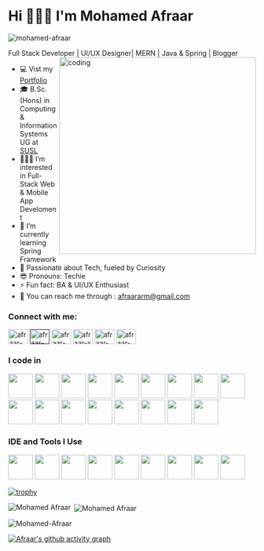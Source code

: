 Hi 🙋🏻‍♂️ I'm Mohamed Afraar
================================

<p align="left"> <img src="https://komarev.com/ghpvc/?username=Afraar99&label=Profile%20views&color=0e75b6&style=flat" alt="mohamed-afraar" /> </p>

Full Stack Developer | UI/UX Designer| MERN | Java & Spring | Blogger
<img align="right" width="400" alt="coding" src="https://user-images.githubusercontent.com/74038190/212749171-b84692a8-2b04-4e3b-93ca-ac14705da224.gif">
- 💻 Vist my [Portfolio](https://afraar99.github.io/Portfolio-Website/)
- 🎓 B.Sc. (Hons) in Computing & Information Systems UG at <a href="https://www.sab.ac.lk">SUSL</a>                                              
- 👨🏻‍💻 I’m interested in Full-Stack Web & Mobile App Develoment
- 📖 I’m currently learning Spring Framework
- 💬 Passionate about Tech, fueled by Curiosity
- 😎 Pronouns: Techie
- ⚡ Fun fact: BA & UI/UX Enthusiast
- 📧 You can reach me through : afraararm@gmail.com

<h3 align="left">Connect with me:</h3>
<p align="left">
<a href="https://www.linkedin.com/in/mohamed-afraar/" target="blank"><img align="center" src="https://raw.githubusercontent.com/rahuldkjain/github-profile-readme-generator/master/src/images/icons/Social/linked-in-alt.svg" alt="afraar-in" height="30" width="40" /></a>
<a href="" target="blank"><img align="center" src="https://raw.githubusercontent.com/rahuldkjain/github-profile-readme-generator/master/src/images/icons/Social/stack-overflow.svg" alt="afraar-stacko" height="30" width="40" /></a>
<a href="https://medium.com/@afraar99" target="blank"><img align="center" src="https://raw.githubusercontent.com/rahuldkjain/github-profile-readme-generator/888aff31e1d26dd2a6acf6afebbc34970aeb0118/src/images/icons/Social/medium.svg" alt="afraar-medium" height="30" width="40" /></a>
<a href="https://x.com/afraar_99" target="blank"><img align="center" src="https://raw.githubusercontent.com/rahuldkjain/github-profile-readme-generator/888aff31e1d26dd2a6acf6afebbc34970aeb0118/src/images/icons/Social/twitter.svg" alt="afraar-x" height="30" width="40" /></a>
<a href="https://web.facebook.com/mohamed.afraar.94/" target="blank"><img align="center" src="https://raw.githubusercontent.com/rahuldkjain/github-profile-readme-generator/master/src/images/icons/Social/facebook.svg" alt="afraar-fb" height="30" width="40" /></a>
<a href="https://www.instagram.com/afraar_99/" target="blank"><img align="center" src="https://raw.githubusercontent.com/rahuldkjain/github-profile-readme-generator/master/src/images/icons/Social/instagram.svg" alt="afraar-ig" height="30" width="40" /></a>
</p>


### I code in
<img height="50" width="50" src="https://img.icons8.com/color/48/000000/java-coffee-cup-logo.png" /> <img height="50" width="50" src="https://img.icons8.com/color/48/000000/spring-logo.png"/> <img height="50" width="50" src="https://img.icons8.com/color/48/000000/javascript.png"/> <img height="50" width="50" src="https://img.icons8.com/color/48/000000/react-native.png"/> <img height="50" width="50" src="https://img.icons8.com/color/48/000000/python.png" /> <img height="50" width="50" src="https://img.icons8.com/color/48/000000/c-programming.png" /> <img height="50" width="50" src="https://img.icons8.com/color/48/000000/c-plus-plus-logo.png" /> <img height="50" width="50" src="https://img.icons8.com/color/48/000000/html-5.png" /> <img height="50" width="50" src="https://img.icons8.com/color/48/000000/css3.png" /> <img height="50" width="50" src="https://img.icons8.com/color/48/000000/sass.png"/> <img height="50" width="50" src="https://img.icons8.com/color/48/000000/bootstrap.png" /> <img height="50" width="50" src="https://img.icons8.com/color/48/000000/google-firebase-console.png"/> <img height="50" width="50" src="https://img.icons8.com/color/48/000000/mysql-logo.png"/> <img height="50" width="50" src="https://img.icons8.com/color/48/000000/mongodb.png"/> <img height="50" width="50" src="https://img.icons8.com/color/48/000000/nodejs.png"/> <img height="50" width="50" src="https://img.icons8.com/fluency/48/000000/handlebar-mustache.png"/> <img height="50" width="50" src="https://img.icons8.com/color/48/null/graphql.png"/>

### IDE and Tools I Use
<img height="50" width="50" src="https://img.icons8.com/color/48/000000/visual-studio-code-2019.png"/> <img height="50" width="50" src="https://img.icons8.com/color/48/000000/pycharm.png"/> <img height="50" width="50" src="https://img.icons8.com/color/50/000000/git.png"/> <img height="50" width="50" src="https://img.icons8.com/color/48/000000/figma--v1.png"/> <img height="50" width="50" src="https://img.icons8.com/dusk/64/000000/anaconda.png"/> <img height="50" src="https://img.icons8.com/officel/480/null/java-eclipse.png"/> <img height="50" width="50" src="https://img.icons8.com/doodle/48/000000/adobe-photoshop.png"/> <img height="50" src="https://img.shields.io/badge/Netlify-00C7B7?style=for-the-badge&logo=netlify&logoColor=white"/> <img height="50" src="https://img.shields.io/badge/Adobe%20XD-FF61F6?style=for-the-badge&logo=Adobe%20XD&logoColor=white"/>

[![trophy](https://github-profile-trophy.vercel.app/?username=Afraar99&margin-w=15&theme=algolia)](https://github.com/ryo-ma/github-profile-trophy)

<p><img align="left" src="https://github-readme-stats.vercel.app/api/top-langs?username=Afraar99&show_icons=true&locale=en&layout=compact&theme=algolia" alt="Mohamed Afraar" /></p>

<p>&nbsp;<img align="center" src="https://github-readme-stats.vercel.app/api?username=Afraar99&show_icons=true&locale=en&theme=algolia" alt="Mohamed Afraar" /></p>

<p><img align="center" src="https://github-readme-streak-stats.herokuapp.com/?user=Afraar99&theme=algolia" alt="Mohamed-Afraar" /></p>
<!--![LeetCode Stats](https://leetcard.jacoblin.cool/afraarPro?theme=dark&font=Marcellus&ext=contest)  -->

[![Afraar's github activity graph](https://github-readme-activity-graph.vercel.app/graph?username=Afraar99&bg_color=000000&color=ffffff&line=2dba4e&point=ffffff&area=true&hide_border=true)](https://github.com/ashutosh00710/github-readme-activity-graph)
